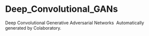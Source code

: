 # Deep_Convolutional_GANs
Deep Convolutional Generative Adversarial Networks ​ Automatically generated by Colaboratory.
